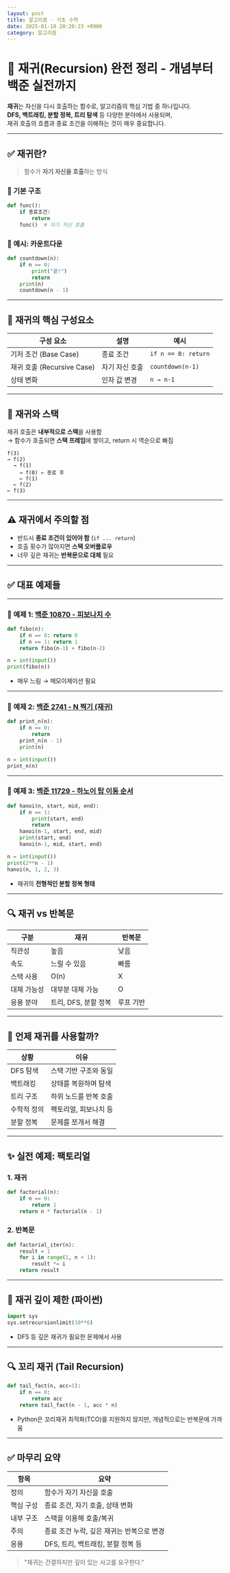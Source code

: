 ```yaml
---
layout: post
title: 알고리즘 - 기초 수학
date: 2025-01-10 20:20:23 +0900
category: 알고리즘
---
```

# 🔁 재귀(Recursion) 완전 정리 - 개념부터 백준 실전까지

**재귀**는 자신을 다시 호출하는 함수로, 알고리즘의 핵심 기법 중 하나입니다.  
**DFS, 백트래킹, 분할 정복, 트리 탐색** 등 다양한 분야에서 사용되며,  
재귀 호출의 흐름과 종료 조건을 이해하는 것이 매우 중요합니다.

---

## ✅ 재귀란?

> 함수가 **자기 자신을 호출**하는 방식

### 📌 기본 구조

```python
def func():
    if 종료조건:
        return
    func()  # 자기 자신 호출
```

### 📌 예시: 카운트다운
```python
def countdown(n):
    if n == 0:
        print("끝!")
        return
    print(n)
    countdown(n - 1)
```

---

## 🧠 재귀의 핵심 구성요소

| 구성 요소 | 설명 | 예시 |
|-----------|------|------|
| 기저 조건 (Base Case) | 종료 조건 | `if n == 0: return` |
| 재귀 호출 (Recursive Case) | 자기 자신 호출 | `countdown(n-1)` |
| 상태 변화 | 인자 값 변경 | `n → n-1` |

---

## 🧰 재귀와 스택

재귀 호출은 **내부적으로 스택**을 사용함  
→ 함수가 호출되면 **스택 프레임**에 쌓이고, return 시 역순으로 빠짐

```text
f(3)
→ f(2)
  → f(1)
    → f(0) ← 종료 후
    ← f(1)
  ← f(2)
← f(3)
```

---

## ⚠️ 재귀에서 주의할 점

- 반드시 **종료 조건이 있어야 함** (`if ... return`)
- 호출 횟수가 많아지면 **스택 오버플로우**
- 너무 깊은 재귀는 **반복문으로 대체** 필요

---

## ✅ 대표 예제들

---

### 📘 예제 1: [백준 10870 - 피보나치 수](https://www.acmicpc.net/problem/10870)

```python
def fibo(n):
    if n == 0: return 0
    if n == 1: return 1
    return fibo(n-1) + fibo(n-2)

n = int(input())
print(fibo(n))
```

- 매우 느림 → 메모이제이션 필요

---

### 📘 예제 2: [백준 2741 - N 찍기 (재귀)](https://www.acmicpc.net/problem/2741)

```python
def print_n(n):
    if n == 0:
        return
    print_n(n - 1)
    print(n)

n = int(input())
print_n(n)
```

---

### 📘 예제 3: [백준 11729 - 하노이 탑 이동 순서](https://www.acmicpc.net/problem/11729)

```python
def hanoi(n, start, mid, end):
    if n == 1:
        print(start, end)
        return
    hanoi(n-1, start, end, mid)
    print(start, end)
    hanoi(n-1, mid, start, end)

n = int(input())
print(2**n - 1)
hanoi(n, 1, 2, 3)
```

- 재귀의 **전형적인 분할 정복 형태**

---

## 🔍 재귀 vs 반복문

| 구분 | 재귀 | 반복문 |
|------|------|--------|
| 직관성 | 높음 | 낮음 |
| 속도 | 느릴 수 있음 | 빠름 |
| 스택 사용 | O(n) | X |
| 대체 가능성 | 대부분 대체 가능 | O |
| 응용 분야 | 트리, DFS, 분할 정복 | 루프 기반 |

---

## 🧠 언제 재귀를 사용할까?

| 상황 | 이유 |
|------|------|
| DFS 탐색 | 스택 기반 구조와 동일 |
| 백트래킹 | 상태를 복원하며 탐색 |
| 트리 구조 | 하위 노드를 반복 호출 |
| 수학적 정의 | 팩토리얼, 피보나치 등 |
| 분할 정복 | 문제를 쪼개서 해결 |

---

## ✨ 실전 예제: 팩토리얼

### 1. 재귀
```python
def factorial(n):
    if n == 0:
        return 1
    return n * factorial(n - 1)
```

### 2. 반복문
```python
def factorial_iter(n):
    result = 1
    for i in range(1, n + 1):
        result *= i
    return result
```

---

## 🚫 재귀 깊이 제한 (파이썬)

```python
import sys
sys.setrecursionlimit(10**6)
```

- DFS 등 깊은 재귀가 필요한 문제에서 사용

---

## 🔍 꼬리 재귀 (Tail Recursion)

```python
def tail_fact(n, acc=1):
    if n == 0:
        return acc
    return tail_fact(n - 1, acc * n)
```

- Python은 꼬리재귀 최적화(TCO)를 지원하지 않지만, 개념적으로는 반복문에 가까움

---

## ✅ 마무리 요약

| 항목 | 요약 |
|------|------|
| 정의 | 함수가 자기 자신을 호출 |
| 핵심 구성 | 종료 조건, 자기 호출, 상태 변화 |
| 내부 구조 | 스택을 이용해 호출/복귀 |
| 주의 | 종료 조건 누락, 깊은 재귀는 반복으로 변경 |
| 응용 | DFS, 트리, 백트래킹, 분할 정복 등 |

> "재귀는 간결하지만 깊이 있는 사고를 요구한다."